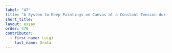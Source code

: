 ```yaml
---
label: "47"
title: "A System to Keep Paintings on Canvas at a Constant Tension during Conservation Treatment"
short_title:
layout: essay
order: 470
contributor:
  - first_name: Luigi
    last_name: Orata
---
```


